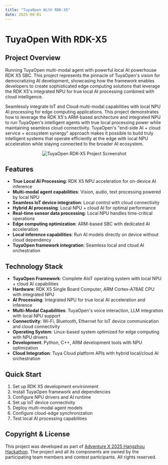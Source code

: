 ```yaml
---
title: "TuyaOpen With RDK-X5"
date: 2025-08-01
---
```


<BackToProjects />

# TuyaOpen With RDK-X5

## Project Overview

Running TuyaOpen multi-modal agent with powerful local AI powerhouse RDK X5 SBC. This project represents the pinnacle of TuyaOpen's vision for democratizing AI development, showcasing how the framework enables developers to create sophisticated edge computing solutions that leverage the RDK X5's integrated NPU for true local AI processing combined with cloud intelligence.

Seamlessly integrate IoT and Cloud multi-modal capabilities with local NPU AI processing for edge computing applications. This project demonstrates how to leverage the RDK X5's ARM-based architecture and integrated NPU to run TuyaOpen's intelligent agents with true local processing power while maintaining seamless cloud connectivity. TuyaOpen's "end-side AI + cloud service + ecosystem synergy" approach makes it possible to build truly intelligent systems that operate efficiently at the edge with local NPU acceleration while staying connected to the broader AI ecosystem.

<p align="center">
  <img
    src="https://images.tuyacn.com/fe-static/docs/img/7a0fcb92-b721-4f38-8b32-3cb84aca785e.jpg"
    alt="TuyaOpen RDK-X5 Project Screenshot"
    style={{
      width: "80%",
      borderRadius: "12px",
      boxShadow: "0 2px 16px rgba(0,0,0,0.08)"
    }}
  />
</p>

## Features

- **True Local AI Processing**: RDK X5 NPU acceleration for on-device AI inference
- **Multi-modal agent capabilities**: Vision, audio, text processing powered by local NPU
- **Seamless IoT device integration**: Local control with cloud connectivity
- **Hybrid AI processing**: Local NPU + cloud AI for optimal performance
- **Real-time sensor data processing**: Local NPU handles time-critical operations
- **Edge computing optimization**: ARM-based SBC with dedicated AI acceleration
- **Local inference capabilities**: Run AI models directly on device without cloud dependency
- **TuyaOpen framework integration**: Seamless local and cloud AI orchestration

## Technology Stack

- **TuyaOpen Framework**: Complete AIoT operating system with local NPU + cloud AI capabilities
- **Hardware**: RDK X5 Single Board Computer, ARM Cortex-A78AE CPU with integrated NPU
- **AI Processing**: Integrated NPU for true local AI acceleration and inference
- **Multi-Modal Capabilities**: TuyaOpen's voice interaction, LLM integration with local NPU support
- **Connectivity**: Wi-Fi, Bluetooth, Ethernet for IoT device communication and cloud connectivity
- **Operating System**: Linux-based system optimized for edge computing with NPU drivers
- **Development**: Python, C++, ARM development tools with NPU optimization
- **Cloud Integration**: Tuya Cloud platform APIs with hybrid local/cloud AI orchestration

## Quick Start

1. Set up RDK X5 development environment
2. Install TuyaOpen framework and dependencies
3. Configure NPU drivers and AI runtime
4. Set up IoT device connectivity
5. Deploy multi-modal agent models
6. Configure cloud-edge synchronization
7. Test local AI processing capabilities

## Copyright & License

This project was developed as part of [Adventure X 2025 Hangzhou Hackathon](https://adventure-x.org/zh). The project and all its components are owned by the participating team members and contest participants. All rights reserved.



